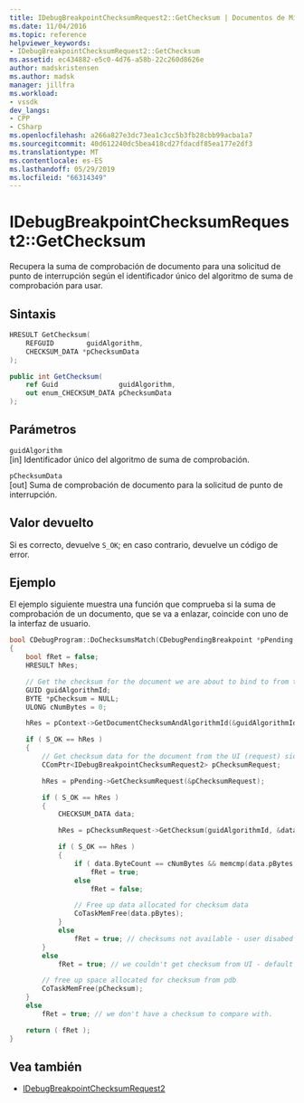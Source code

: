 ```yaml
---
title: IDebugBreakpointChecksumRequest2::GetChecksum | Documentos de Microsoft
ms.date: 11/04/2016
ms.topic: reference
helpviewer_keywords:
- IDebugBreakpointChecksumRequest2::GetChecksum
ms.assetid: ec434882-e5c0-4d76-a58b-22c260d8626e
author: madskristensen
ms.author: madsk
manager: jillfra
ms.workload:
- vssdk
dev_langs:
- CPP
- CSharp
ms.openlocfilehash: a266a827e3dc73ea1c3cc5b3fb28cbb99acba1a7
ms.sourcegitcommit: 40d612240dc5bea418cd27fdacdf85ea177e2df3
ms.translationtype: MT
ms.contentlocale: es-ES
ms.lasthandoff: 05/29/2019
ms.locfileid: "66314349"
---
```

# <a name="idebugbreakpointchecksumrequest2getchecksum"></a>IDebugBreakpointChecksumRequest2::GetChecksum
Recupera la suma de comprobación de documento para una solicitud de punto de interrupción según el identificador único del algoritmo de suma de comprobación para usar.

## <a name="syntax"></a>Sintaxis

```cpp
HRESULT GetChecksum(
    REFGUID        guidAlgorithm,
    CHECKSUM_DATA *pChecksumData
);
```

```csharp
public int GetChecksum(
    ref Guid               guidAlgorithm,
    out enum_CHECKSUM_DATA pChecksumData
);
```

## <a name="parameters"></a>Parámetros
`guidAlgorithm`\
[in] Identificador único del algoritmo de suma de comprobación.

`pChecksumData`\
[out] Suma de comprobación de documento para la solicitud de punto de interrupción.

## <a name="return-value"></a>Valor devuelto
Si es correcto, devuelve `S_OK`; en caso contrario, devuelve un código de error.

## <a name="example"></a>Ejemplo
El ejemplo siguiente muestra una función que comprueba si la suma de comprobación de un documento, que se va a enlazar, coincide con uno de la interfaz de usuario.

```cpp
bool CDebugProgram::DoChecksumsMatch(CDebugPendingBreakpoint *pPending, CDebugCodeContext *pContext)
{
    bool fRet = false;
    HRESULT hRes;

    // Get the checksum for the document we are about to bind to from the pdb side
    GUID guidAlgorithmId;
    BYTE *pChecksum = NULL;
    ULONG cNumBytes = 0;

    hRes = pContext->GetDocumentChecksumAndAlgorithmId(&guidAlgorithmId, &pChecksum, &cNumBytes);

    if ( S_OK == hRes )
    {
        // Get checksum data for the document from the UI (request) side
        CComPtr<IDebugBreakpointChecksumRequest2> pChecksumRequest;

        hRes = pPending->GetChecksumRequest(&pChecksumRequest);

        if ( S_OK == hRes )
        {
            CHECKSUM_DATA data;

            hRes = pChecksumRequest->GetChecksum(guidAlgorithmId, &data);

            if ( S_OK == hRes )
            {
                if ( data.ByteCount == cNumBytes && memcmp(data.pBytes, pChecksum, cNumBytes) == 0 )
                    fRet = true;
                else
                    fRet = false;

                // Free up data allocated for checksum data
                CoTaskMemFree(data.pBytes);
            }
            else
                fRet = true; // checksums not available - user disabed checksums
        }
        else
            fRet = true; // we couldn't get checksum from UI - default to past behavior

        // free up space allocated for checksum from pdb
        CoTaskMemFree(pChecksum);
    }
    else
        fRet = true; // we don't have a checksum to compare with.

    return ( fRet );
}
```

## <a name="see-also"></a>Vea también
- [IDebugBreakpointChecksumRequest2](../../../extensibility/debugger/reference/idebugbreakpointchecksumrequest2.md)
